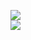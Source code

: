 [![](https://img.shields.io/badge/Made%20With-Github%20Spray-lightgrey.svg?style=for-the-badge&logo=github)](https://github.com/Annihil/github-spray#16225)  
[![](https://i.imgur.com/2DrTn0Z.gif)](https://github.com/Annihil/github-spray)